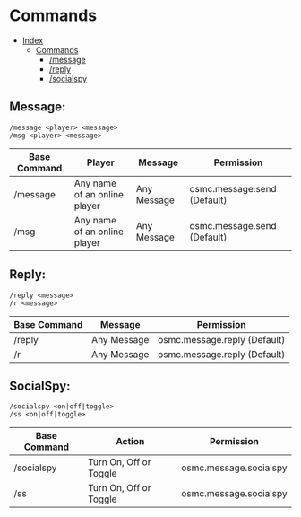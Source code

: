 # Commands

- [Index](INDEX.md)
    - [Commands](#commands)
        - [/message](#message-)
        - [/reply](#reply-)
        - [/socialspy](#socialspy-)

## Message:

    /message <player> <message>
    /msg <player> <message>

| Base Command | Player                       | Message     | Permission                  |
|--------------|------------------------------|-------------|-----------------------------|
| /message     | Any name of an online player | Any Message | osmc.message.send (Default) |
| /msg         | Any name of an online player | Any Message | osmc.message.send (Default) |

## Reply:

    /reply <message>
    /r <message>

| Base Command | Message     | Permission                   |
|--------------|-------------|------------------------------|
| /reply       | Any Message | osmc.message.reply (Default) |
| /r           | Any Message | osmc.message.reply (Default) |

## SocialSpy:

    /socialspy <on|off|toggle>
    /ss <on|off|toggle>

| Base Command | Action                 | Permission             |
|--------------|------------------------|------------------------|
| /socialspy   | Turn On, Off or Toggle | osmc.message.socialspy |
| /ss          | Turn On, Off or Toggle | osmc.message.socialspy |
